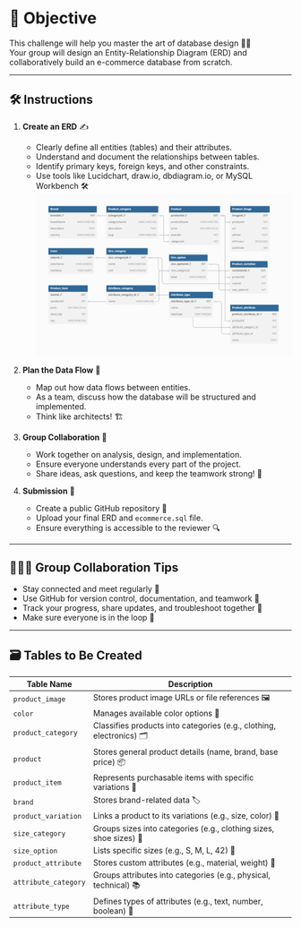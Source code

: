 # 🎯 Objective
This challenge will help you master the art of database design 🧠💾  
Your group will design an Entity-Relationship Diagram (ERD) and collaboratively build an e-commerce database from scratch.

---

## 🛠️ Instructions

1. **Create an ERD** ✍️  
   - Clearly define all entities (tables) and their attributes.  
   - Understand and document the relationships between tables.  
   - Identify primary keys, foreign keys, and other constraints.  
   - Use tools like Lucidchart, draw.io, dbdiagram.io, or MySQL Workbench 🛠️
   ![ER diagram](/ecommerce.sql.png)

2. **Plan the Data Flow** 🔄  
   - Map out how data flows between entities.  
   - As a team, discuss how the database will be structured and implemented.  
   - Think like architects! 🏗️

3. **Group Collaboration** 🤝  
   - Work together on analysis, design, and implementation.  
   - Ensure everyone understands every part of the project.  
   - Share ideas, ask questions, and keep the teamwork strong! 💬

4. **Submission** 🚀  
   - Create a public GitHub repository 📂  
   - Upload your final ERD and `ecommerce.sql` file.  
   - Ensure everything is accessible to the reviewer 🔍

---

## 🧑‍🤝‍🧑 Group Collaboration Tips

- Stay connected and meet regularly 👥  
- Use GitHub for version control, documentation, and teamwork 📘  
- Track your progress, share updates, and troubleshoot together 🔧  
- Make sure everyone is in the loop 🧭

---

## 🗃️ Tables to Be Created

| Table Name             | Description                                                |
|------------------------|------------------------------------------------------------|
| `product_image`        | Stores product image URLs or file references 🖼️            |
| `color`                | Manages available color options 🎨                         |
| `product_category`     | Classifies products into categories (e.g., clothing, electronics) 🗂️ |
| `product`              | Stores general product details (name, brand, base price) 📦 |
| `product_item`         | Represents purchasable items with specific variations 🧾   |
| `brand`                | Stores brand-related data 🏷️                               |
| `product_variation`    | Links a product to its variations (e.g., size, color) 🔄   |
| `size_category`        | Groups sizes into categories (e.g., clothing sizes, shoe sizes) 📏 |
| `size_option`          | Lists specific sizes (e.g., S, M, L, 42) 📐                |
| `product_attribute`    | Stores custom attributes (e.g., material, weight) 🧵        |
| `attribute_category`   | Groups attributes into categories (e.g., physical, technical) 📚 |
| `attribute_type`       | Defines types of attributes (e.g., text, number, boolean) 🧪 |
